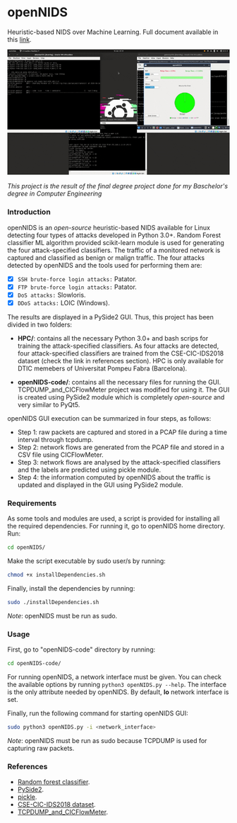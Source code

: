 # openNIDS
Heuristic-based NIDS over Machine Learning. Full document available in this [link](http://hdl.handle.net/10230/45892).

![Output sample](https://github.com/valiente98/openNIDS/blob/master/openNIDS.gif)


*This project is the result of the final degree project done for my Baschelor's degree in Computer Engineering*

### Introduction
openNIDS is an *open-source* heuristic-based NIDS available for Linux detecting four types of attacks developed in Python 3.0+. Random Forest classifier ML algorithm provided scikit-learn module is used for generating the four attack-specified classifiers. The traffic of a monitored network is captured and classified as benign or malign traffic. The four attacks detected by openNIDS and the tools used for performing them are:

- [x] `SSH brute-force login attacks:`	Patator.
- [x] `FTP brute-force login attacks:`	Patator.
- [x] `DoS attacks:`	Slowloris.
- [x] `DDoS attacks:` LOIC (Windows).

The results are displayed in a PySide2 GUI. Thus, this project has been divided in two folders:

* **HPC/**: contains all the necessary Python 3.0+ and bash scrips for training the attack-specified classifiers. As four attacks are detected, four attack-specified classifiers are trained from the CSE-CIC-IDS2018 dataset (check the link in references section). HPC is only available for DTIC memebers of Universitat Pompeu Fabra (Barcelona).  

* **openNIDS-code/**: contains all the necessary files for running the GUI. TCPDUMP_and_CICFlowMeter project was modified for using it. The GUI is created using PySide2 module which is completely *open-source* and very similar to PyQt5.

openNIDS GUI execution can be summarized in four steps, as follows:

* Step 1: raw packets are captured and stored in a PCAP file during a time interval through tcpdump.
* Step 2: network flows are generated from the PCAP file and stored in a CSV file using CICFlowMeter.
* Step 3: network flows are analysed by the attack-specified classifiers and the labels are predicted using pickle module.
* Step 4: the information computed by openNIDS about the traffic is updated and displayed in the GUI using PySide2 module.

### Requirements
As some tools and modules are used, a script is provided for installing all the required dependencies. For running it, go to openNIDS home directory. Run:

```bash
cd openNIDS/
```

Make the script executable by sudo user/s by running:

```bash
chmod +x installDependencies.sh
```

Finally, install the dependencies by running:

```bash
sudo ./installDependencies.sh
```

*Note*: openNIDS must be run as sudo.

### Usage
First, go to "openNIDS-code" directory by running:

```bash
cd openNIDS-code/
```

For running openNIDS, a network interface must be given. You can check the available options by running `python3 openNIDS.py --help`. The interface is the only attribute needed by openNIDS. By default, **lo** network interface is set.

Finally, run the following command for starting openNIDS GUI: 

```bash
sudo python3 openNIDS.py -i <network_interface>
```

*Note*: openNIDS must be run as sudo because TCPDUMP is used for capturing raw packets.

### References

- [Random forest classifier](https://scikit-learn.org/stable/modules/generated/sklearn.ensemble.RandomForestClassifier.html).
- [PySide2](https://pypi.org/project/PySide2/).
- [pickle](https://docs.python.org/3/library/pickle.html).
- [CSE-CIC-IDS2018 dataset](https://www.unb.ca/cic/datasets/ids-2018.html).
- [TCPDUMP_and_CICFlowMeter](https://github.com/iPAS/TCPDUMP_and_CICFlowMeter).

